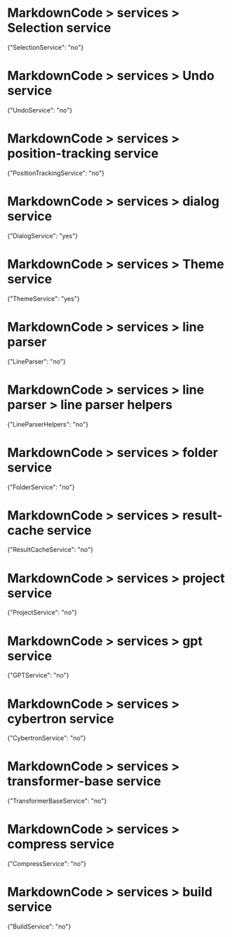 # MarkdownCode > services > Selection service
{"SelectionService": "no"}
# MarkdownCode > services > Undo service
{"UndoService": "no"}
# MarkdownCode > services > position-tracking service
{"PositionTrackingService": "no"}
# MarkdownCode > services > dialog service
{"DialogService": "yes"}
# MarkdownCode > services > Theme service
{"ThemeService": "yes"}
# MarkdownCode > services > line parser
{"LineParser": "no"}
# MarkdownCode > services > line parser > line parser helpers
{"LineParserHelpers": "no"}
# MarkdownCode > services > folder service
{"FolderService": "no"}
# MarkdownCode > services > result-cache service
{"ResultCacheService": "no"}
# MarkdownCode > services > project service
{"ProjectService": "no"}
# MarkdownCode > services > gpt service
{"GPTService": "no"}
# MarkdownCode > services > cybertron service
{"CybertronService": "no"}
# MarkdownCode > services > transformer-base service
{"TransformerBaseService": "no"}
# MarkdownCode > services > compress service
{"CompressService": "no"}
# MarkdownCode > services > build service
{"BuildService": "no"}
